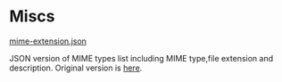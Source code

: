 # Miscs
[mime-extension.json](mime-extension.json)

JSON version of MIME types list including MIME type,file extension and description. Original version is [here](http://www.freeformatter.com/mime-types-list.html).
